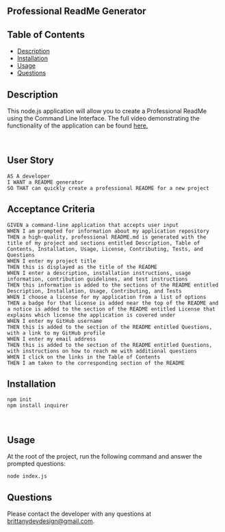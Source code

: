 ## Professional ReadMe Generator

## Table of Contents

- [Description](#description)
- [Installation](#installation)
- [Usage](#usage)
- [Questions](#questions)
  <br />

## Description

This node.js application will allow you to create a Professional ReadMe using the Command Line Interface.
The full video demonstrating the functionality of the application can be found [here.](https://www.youtube.com/watch?v=YVCeuvgUEvg)

<br />

## User Story

```
AS A developer
I WANT a README generator
SO THAT can quickly create a professional README for a new project
```

## Acceptance Criteria

```
GIVEN a command-line application that accepts user input
WHEN I am prompted for information about my application repository
THEN a high-quality, professional README.md is generated with the title of my project and sections entitled Description, Table of Contents, Installation, Usage, License, Contributing, Tests, and Questions
WHEN I enter my project title
THEN this is displayed as the title of the README
WHEN I enter a description, installation instructions, usage information, contribution guidelines, and test instructions
THEN this information is added to the sections of the README entitled Description, Installation, Usage, Contributing, and Tests
WHEN I choose a license for my application from a list of options
THEN a badge for that license is added near the top of the README and a notice is added to the section of the README entitled License that explains which license the application is covered under
WHEN I enter my GitHub username
THEN this is added to the section of the README entitled Questions, with a link to my GitHub profile
WHEN I enter my email address
THEN this is added to the section of the README entitled Questions, with instructions on how to reach me with additional questions
WHEN I click on the links in the Table of Contents
THEN I am taken to the corresponding section of the README
```

## Installation

```
npm init
npm install inquirer
```

<br />

## Usage

At the root of the project, run the following command and answer the prompted questions:

`node index.js`

## Questions

Please contact the developer with any questions at brittanydevdesign@gmail.com.
<br />

